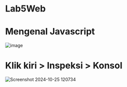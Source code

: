 # Lab5Web
# Mengenal Javascript
![image](https://github.com/user-attachments/assets/012876bf-2f2a-4149-89bf-dd4d118a2dcf)
# Klik kiri > Inspeksi > Konsol
![Screenshot 2024-10-25 120734](https://github.com/user-attachments/assets/edcda958-b47e-4172-b0e9-d80d5c72290d)
# 
